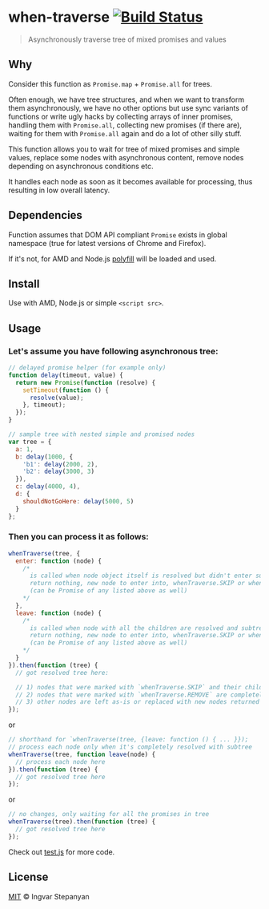 # when-traverse [![Build Status](https://travis-ci.org/RReverser/when-traverse.svg?branch=master)](https://travis-ci.org/RReverser/when-traverse)

> Asynchronously traverse tree of mixed promises and values

## Why

Consider this function as `Promise.map` + `Promise.all` for trees.

Often enough, we have tree structures, and when we want to transform them asynchronously, we have no other options but use sync variants of functions or write ugly hacks by collecting arrays of inner promises, handling them with `Promise.all`, collecting new promises (if there are), waiting for them with `Promise.all` again and do a lot of other silly stuff.

This function allows you to wait for tree of mixed promises and simple values, replace some nodes with asynchronous content, remove nodes depending on asynchronous conditions etc.

It handles each node as soon as it becomes available for processing, thus resulting in low overall latency.

## Dependencies

Function assumes that DOM API compliant `Promise` exists in global namespace (true for latest versions of Chrome and Firefox).

If it's not, for AMD and Node.js [polyfill](https://github.com/jakearchibald/es6-promise) will be loaded and used.

## Install

Use with AMD, Node.js or simple `<script src>`.

## Usage

### Let's assume you have following asynchronous tree:

```js
// delayed promise helper (for example only)
function delay(timeout, value) {
  return new Promise(function (resolve) {
    setTimeout(function () {
      resolve(value);
    }, timeout);
  });
}

// sample tree with nested simple and promised nodes
var tree = {
  a: 1,
  b: delay(1000, {
    'b1': delay(2000, 2),
    'b2': delay(3000, 3)
  }),
  c: delay(4000, 4),
  d: {
    shouldNotGoHere: delay(5000, 5)
  }
};
```

### Then you can process it as follows:

```javascript
whenTraverse(tree, {
  enter: function (node) {
    /*
      is called when node object itself is resolved but didn't enter subtree yet;
      return nothing, new node to enter into, whenTraverse.SKIP or whenTraverse.REMOVE from here
      (can be Promise of any listed above as well)
    */
  },
  leave: function (node) {
    /*
      is called when node with all the children are resolved and subtree is left;
      return nothing, new node to enter into, whenTraverse.SKIP or whenTraverse.REMOVE from here
      (can be Promise of any listed above as well)
    */
  }
}).then(function (tree) {
  // got resolved tree here:

  // 1) nodes that were marked with `whenTraverse.SKIP` and their children are still left intouched;
  // 2) nodes that were marked with `whenTraverse.REMOVE` are completely deleted from tree;
  // 3) other nodes are left as-is or replaced with new nodes returned from either `enter` or `leave`
});
```

or

```javascript
// shorthand for `whenTraverse(tree, {leave: function () { ... }});
// process each node only when it's completely resolved with subtree
whenTraverse(tree, function leave(node) {
  // process each node here
}).then(function (tree) {
  // got resolved tree here
});
```

or

```javascript
// no changes, only waiting for all the promises in tree
whenTraverse(tree).then(function (tree) {
  // got resolved tree here
});
```

Check out [test.js](https://github.com/RReverser/when-traverse/blob/master/test.js) for more code.

## License

[MIT](http://opensource.org/licenses/MIT) © Ingvar Stepanyan
